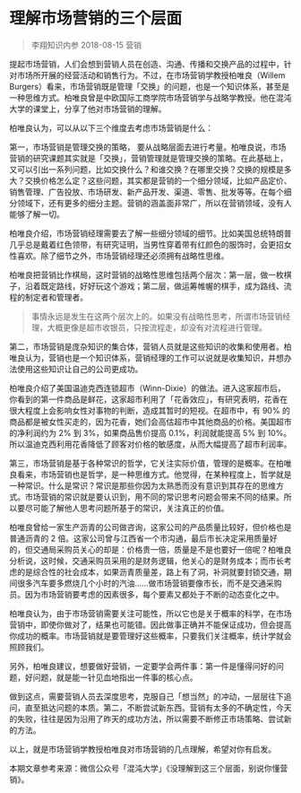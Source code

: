 # 理解市场营销的三个层面

> 李翔知识内参
2018-08-15 营销

提起市场营销，人们会想到营销人员在创造、沟通、传播和交换产品的过程中，针对市场所开展的经营活动和销售行为。不过，在市场营销学教授柏唯良（Willem Burgers）看来，市场营销既是管理「交换」的问题，也是一个知识体系，甚至是一种思维方式。柏唯良曾是中欧国际工商学院市场营销学与战略学教授。他在混沌大学的课堂上，分享了他对市场营销的理解。

柏唯良认为，可以从以下三个维度去考虑市场营销是什么：

第一，市场营销是管理交换的策略， 要从战略层面去进行考量。柏唯良说，市场营销的研究课题其实就是「交换」，营销管理就是管理交换的策略。在此基础上，又可以引出一系列问题，比如交换什么？和谁交换？在哪里交换？交换的规模是多大？交换价格怎么定？这些问题，其实都是营销的一个细分领域，比如产品定价、销售管理、广告投放、市场研发、新产品开发、渠道、零售、批发等等。在每个细分领域下，还有更多的细分主题。营销的涵盖面非常广，所以在营销领域，没有人能够了解一切。

柏唯良介绍，市场营销经理需要去了解一些细分领域的细节。比如美国总统特朗普几乎总是戴着红色领带，有研究证明，当男性穿着带有红颜色的服饰时，会更招女性喜欢。除了细节之外，市场营销经理还必须拥有战略性思维。

柏唯良把营销比作棋局，这时营销的战略性思维包括两个层次：第一层，做一枚棋子，沿着既定路线，好好玩这个游戏；第二层，做运筹帷幄的棋手，成为路线、流程的制定者和管理者。

> 事情永远是发生在这两个层次上的。如果没有战略性思考，所谓市场营销经理，大概更像是超市收银员，只按流程走，却没有对流程进行管理。

第二，市场营销是庞杂知识的集合体，营销人员就是这些知识的收集和使用者。柏唯良认为，营销也是一个知识体系，营销经理的工作可以说就是收集知识，并想办法使用这些知识让自己的公司更成功。

柏唯良介绍了美国温迪克西连锁超市（Winn-Dixie）的做法。进入这家超市后，你看到的第一件商品是鲜花，这家超市利用了「花香效应」，有研究表明，花香在很大程度上会影响女性对事物的判断，造成其暂时的短视。在超市中，有 90% 的商品都是被女性买走的，因为花香，她们会高估超市中其他商品的价格。美国超市的净利润约为 2% 到 3%，如果商品售价提高 0.1%，利润就能提高 5% 到 10%。所以温迪克西利用花香降低了顾客对价格的敏感度，从而大幅提高了超市利润率。

第三，市场营销是基于各种常识的哲学，它关注实际价值，管理的是概率。在柏唯良看来，市场营销也是哲学，是一种思维方式。他觉得，在某种程度上，哲学就是一种常识。什么是常识？常识是那些你因为太熟悉而没有意识到其存在的思维方式。市场营销的常识就是要认识到，用不同的常识思考问题会带来不同的结果。所以要尽可能了解他人思考问题所基于的常识，关注真正的价值。

柏唯良曾给一家生产沥青的公司做咨询，这家公司的产品质量比较好，但价格也是普通沥青的 2 倍。这家公司曾与江西省一个市沟通，最后市长决定采用质量好的，但交通局采购员关心的却是：价格贵一倍，质量是不是也要好一倍呢？柏唯良分析说，这时候，交通采购员采用的是财务逻辑，他关心的是财务成本；而市长考虑的是综合性的社会成本，如果沥青质量差，路上有了洞，补洞就要封锁交通，期间很多汽车要多燃烧几个小时的汽油……做市场营销要像市长，而不是交通采购员。因为市场营销要考虑的因素很多，每个要素又都处于不断的动态变化之中。

柏唯良认为，由于市场营销需要关注可能性，所以它也是关于概率的科学，在市场营销中，即使你做对了，结果也可能错。因此做事正确并不能保证成功，但会提高你成功的概率。市场营销就是要管理好这些概率，只要我们关注概率，统计学就会照顾我们。

另外，柏唯良建议，想要做好营销，一定要学会两件事：第一件是懂得问好的问题，好问题，就是能一针见血地指出一件事的核心点。

做到这点，需要营销人员去深度思考，克服自己「想当然」的冲动，一层层往下追问，直至抵达问题的本质。第二，不断尝试新东西。营销有太多的不确定性，今天的失败，往往是因为沿用了昨天的成功方法，所以需要不断修正市场策略、尝试新的方法。

以上，就是市场营销学教授柏唯良对市场营销的几点理解，希望对你有启发。

本期文章参考来源：微信公众号「混沌大学」《没理解到这三个层面，别说你懂营销》。



